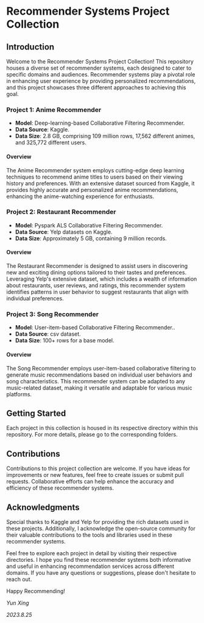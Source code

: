 # Recommender Systems Project Collection

## Introduction

Welcome to the Recommender Systems Project Collection! This repository houses a diverse set of recommender systems, each designed to cater to specific domains and audiences. Recommender systems play a pivotal role in enhancing user experience by providing personalized recommendations, and this project showcases three different approaches to achieving this goal.

### Project 1: Anime Recommender

- **Model**: Deep-learning-based Collaborative Filtering Recommender.
- **Data Source**: Kaggle.
- **Data Size**: 2.8 GB, comprising 109 million rows, 17,562 different animes, and 325,772 different users.

#### Overview

The Anime Recommender system employs cutting-edge deep learning techniques to recommend anime titles to users based on their viewing history and preferences. With an extensive dataset sourced from Kaggle, it provides highly accurate and personalized anime recommendations, enhancing the anime-watching experience for enthusiasts.

### Project 2: Restaurant Recommender

- **Model**: Pyspark ALS Collaborative Filtering Recommender.
- **Data Source**: Yelp datasets on Kaggle.
- **Data Size**: Approximately 5 GB, containing 9 million records.

#### Overview

The Restaurant Recommender is designed to assist users in discovering new and exciting dining options tailored to their tastes and preferences. Leveraging Yelp's extensive dataset, which includes a wealth of information about restaurants, user reviews, and ratings, this recommender system identifies patterns in user behavior to suggest restaurants that align with individual preferences.

### Project 3: Song Recommender

- **Model**: User-item-based Collaborative Filtering Recommender..
- **Data Source**: csv dataset.
- **Data Size**: 100+ rows for a base model. 

#### Overview

The Song Recommender employs user-item-based collaborative filtering to generate music recommendations based on individual user behaviors and song characteristics. This recommender system can be adapted to any music-related dataset, making it versatile and adaptable for various music platforms.

## Getting Started

Each project in this collection is housed in its respective directory within this repository. For more details, please go to the corresponding folders.

## Contributions

Contributions to this project collection are welcome. If you have ideas for improvements or new features, feel free to create issues or submit pull requests. Collaborative efforts can help enhance the accuracy and efficiency of these recommender systems.


## Acknowledgments

Special thanks to Kaggle and Yelp for providing the rich datasets used in these projects. Additionally, I acknowledge the open-source community for their valuable contributions to the tools and libraries used in these recommender systems.

Feel free to explore each project in detail by visiting their respective directories. I hope you find these recommender systems both informative and useful in enhancing recommendation services across different domains. If you have any questions or suggestions, please don't hesitate to reach out.

Happy Recommending!

*Yun Xing*

*2023.8.25*

